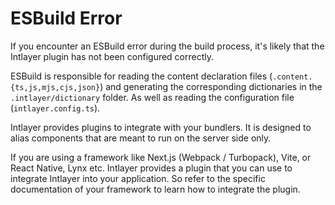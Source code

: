 # ESBuild Error

If you encounter an ESBuild error during the build process, it's likely that the Intlayer plugin has not been configured correctly.

ESBuild is responsible for reading the content declaration files (`.content.{ts,js,mjs,cjs,json}`) and generating the corresponding dictionaries in the `.intlayer/dictionary` folder. As well as reading the configuration file (`intlayer.config.ts`).

Intlayer provides plugins to integrate with your bundlers. It is designed to alias components that are meant to run on the server side only.

If you are using a framework like Next.js (Webpack / Turbopack), Vite, or React Native, Lynx etc. Intlayer provides a plugin that you can use to integrate Intlayer into your application. So refer to the specific documentation of your framework to learn how to integrate the plugin.
